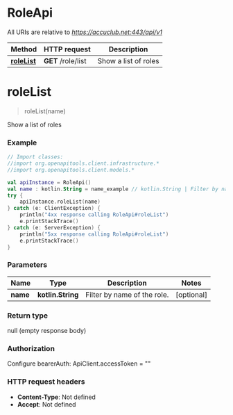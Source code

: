 # RoleApi

All URIs are relative to *https://accuclub.net:443/api/v1*

Method | HTTP request | Description
------------- | ------------- | -------------
[**roleList**](RoleApi.md#roleList) | **GET** /role/list | Show a list of roles


<a name="roleList"></a>
# **roleList**
> roleList(name)

Show a list of roles

### Example
```kotlin
// Import classes:
//import org.openapitools.client.infrastructure.*
//import org.openapitools.client.models.*

val apiInstance = RoleApi()
val name : kotlin.String = name_example // kotlin.String | Filter by name of the role.
try {
    apiInstance.roleList(name)
} catch (e: ClientException) {
    println("4xx response calling RoleApi#roleList")
    e.printStackTrace()
} catch (e: ServerException) {
    println("5xx response calling RoleApi#roleList")
    e.printStackTrace()
}
```

### Parameters

Name | Type | Description  | Notes
------------- | ------------- | ------------- | -------------
 **name** | **kotlin.String**| Filter by name of the role. | [optional]

### Return type

null (empty response body)

### Authorization


Configure bearerAuth:
    ApiClient.accessToken = ""

### HTTP request headers

 - **Content-Type**: Not defined
 - **Accept**: Not defined

